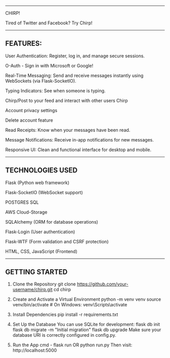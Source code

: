----------------------------------------------------------------------------------------------------------------------------
CHIRP!

Tired of Twitter and Facebook? Try Chirp!

----------------------------------------------------------------------------------------------------------------------------
FEATURES:
----------------------------------------------------------------------------------------------------------------------------
User Authentication: Register, log in, and manage secure sessions.

O-Auth - Sign in with Microsoft or Google!

Real-Time Messaging: Send and receive messages instantly using WebSockets (via Flask-SocketIO).

Typing Indicators: See when someone is typing.

Chirp/Post to your feed and interact with other users Chirp

Account privacy settings

Delete account feature 

Read Receipts: Know when your messages have been read.

Message Notifications: Receive in-app notifications for new messages.

Responsive UI: Clean and functional interface for desktop and mobile.

----------------------------------------------------------------------------------------------------------------------------
TECHNOLOGIES USED
----------------------------------------------------------------------------------------------------------------------------
Flask (Python web framework)

Flask-SocketIO (WebSocket support)

POSTGRES SQL

AWS Cloud-Storage

SQLAlchemy (ORM for database operations)

Flask-Login (User authentication)

Flask-WTF (Form validation and CSRF protection)

HTML, CSS, JavaScript (Frontend)

----------------------------------------------------------------------------------------------------------------------------
GETTING STARTED
----------------------------------------------------------------------------------------------------------------------------
1. Clone the Repository
git clone https://github.com/your-username/chirp.git
cd chirp

2. Create and Activate a Virtual Environment
python -m venv venv
source venv/bin/activate  # On Windows: venv\Scripts\activate

3. Install Dependencies
pip install -r requirements.txt

4. Set Up the Database
You can use SQLite for development:
flask db init
flask db migrate -m "Initial migration"
flask db upgrade
Make sure your database URI is correctly configured in config.py.

5. Run the App
cmd - flask run OR python run.py
Then visit: http://localhost:5000
